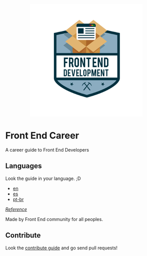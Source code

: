 <p align="center">
  <img src="./img/frontend_development.png" alt="Front End Development" width="350px">
</p>

# Front End Career

A career guide to Front End Developers

## Languages

Look the guide in your language. ;D

* [en](translations/en/README.md)
* [es](translations/es/README.md)
* [pt-br](translations/pt-br/README.md)

[*Reference*](/REFERENCE.md)

Made by Front End community for all peoples.

## Contribute

Look the [contribute guide](/CONTRIBUTE.md) and go send pull requests!
